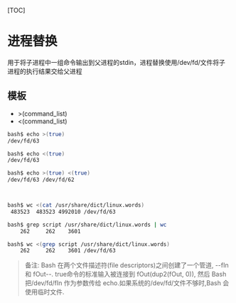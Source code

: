 [TOC]
# 进程替换
用于将子进程中一组命令输出到父进程的stdin，进程替换使用/dev/fd/<n>文件将子进程的执行结果交给父进程
## 模板
- \>(command_list)
- <(command_list)
```sh
bash$ echo >(true)
/dev/fd/63

bash$ echo <(true)
/dev/fd/63

bash$ echo >(true) <(true)
/dev/fd/63 /dev/fd/62



bash$ wc <(cat /usr/share/dict/linux.words)
 483523  483523 4992010 /dev/fd/63

bash$ grep script /usr/share/dict/linux.words | wc
    262     262    3601

bash$ wc <(grep script /usr/share/dict/linux.words)
    262     262    3601 /dev/fd/63
```
> 备注: Bash 在两个文件描述符(file descriptors)之间创建了一个管道, --fIn 和 fOut--. true命令的标准输入被连接到 fOut(dup2(fOut, 0)), 然后 Bash 把/dev/fd/fIn 作为参数传给 echo.如果系统的/dev/fd/<n>文件不够时,Bash 会使用临时文件.

